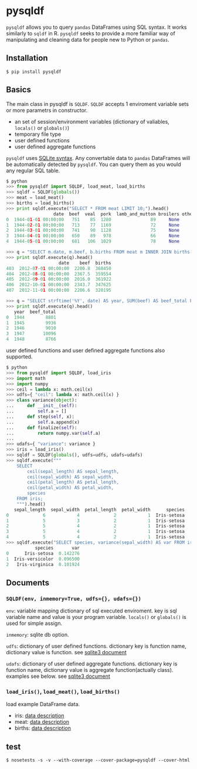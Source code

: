 # pysqldf

`pysqldf` allows you to query `pandas` DataFrames using SQL syntax.
It works similarly to `sqldf` in R.
`pysqldf` seeks to provide a more familiar way of manipulating and cleaning data for people new to Python or `pandas`.

## Installation

`$ pip install pysqldf`

## Basics

The main class in pysqldf is `SQLDF`. `SQLDF` accepts 1 enviroment variable sets or more parametrs in constructor.
   - an set of session/environment variables (dictionary of valiables, `locals()` or `globals()`)
   - temporary file type
   - user defined functions
   - user defined aggregate functions

`pysqldf` uses [SQLite syntax](http://www.sqlite.org/lang.html).
Any convertable data to `pandas` DataFrames will be automatically detected by `pysqldf`.
You can query them as you would any regular SQL table.


```python
$ python
>>> from pysqldf import SQLDF, load_meat, load_births
>>> sqldf = SQLDF(globals())
>>> meat = load_meat()
>>> births = load_births()
>>> print sqldf.execute("SELECT * FROM meat LIMIT 10;").head()
                  date  beef  veal  pork  lamb_and_mutton broilers other_chicken turkey
0  1944-01-01 00:00:00   751    85  1280               89     None          None   None
1  1944-02-01 00:00:00   713    77  1169               72     None          None   None
2  1944-03-01 00:00:00   741    90  1128               75     None          None   None
3  1944-04-01 00:00:00   650    89   978               66     None          None   None
4  1944-05-01 00:00:00   681   106  1029               78     None          None   None

>>> q = "SELECT m.date, m.beef, b.births FROM meat m INNER JOIN births b ON m.date = b.date;"
>>> print sqldf.execute(q).head()
                    date    beef  births
403  2012-07-01 00:00:00  2200.8  368450
404  2012-08-01 00:00:00  2367.5  359554
405  2012-09-01 00:00:00  2016.0  361922
406  2012-10-01 00:00:00  2343.7  347625
407  2012-11-01 00:00:00  2206.6  320195

>>> q = "SELECT strftime('%Y', date) AS year, SUM(beef) AS beef_total FROM meat GROUP BY year;"
>>> print sqldf.execute(q).head()
   year  beef_total
0  1944        8801
1  1945        9936
2  1946        9010
3  1947       10096
4  1948        8766
```

user defined functions and user defined aggregate functions also supported.

```python
$ python
>>> from pysqldf import SQLDF, load_iris
>>> import math
>>> import numpy
>>> ceil = lambda x: math.ceil(x)
>>> udfs={ "ceil": lambda x: math.ceil(x) }
>>> class variance(object):
...     def __init__(self):
...         self.a = []
...     def step(self, x):
...         self.a.append(x)
...     def finalize(self):
...         return numpy.var(self.a)
...
>>> udafs={ "variance": variance }
>>> iris = load_iris()
>>> sqldf = SQLDF(globals(), udfs=udfs, udafs=udafs)
>>> sqldf.execute("""
    SELECT
        ceil(sepal_length) AS sepal_length,
        ceil(sepal_width) AS sepal_width,
        ceil(petal_length) AS petal_length,
        ceil(petal_width) AS petal_width,
        species
    FROM iris;
    """).head()
   sepal_length  sepal_width  petal_length  petal_width      species
0             6            4             2            1  Iris-setosa
1             5            3             2            1  Iris-setosa
2             5            4             2            1  Iris-setosa
3             5            4             2            1  Iris-setosa
4             5            4             2            1  Iris-setosa
>>> sqldf.execute("SELECT species, variance(sepal_width) AS var FROM iris GROUP BY species;")
           species       var
0      Iris-setosa  0.142276
1  Iris-versicolor  0.096500
2   Iris-virginica  0.101924
```

## Documents

### `SQLDF(env, inmemory=True, udfs={}, udafs={})`

`env`: variable mapping dictionary of sql executed enviroment. key is sql variable name and value is your program variable. `locals()` or `globals()` is used for simple assign.

`inmemory`: sqlite db option.

`udfs`: dictionary of user defined functions. dictionary key is function name, dictionary value is function. see [sqlite3 document](https://docs.python.org/2.7/library/sqlite3.html#sqlite3.Connection.create_function)

`udafs`: dictionary of user defined aggregate functions. dictionary key is function name, dictionary value is aggregate function(actually class). examples see below. see [sqlite3 document](https://docs.python.org/2.7/library/sqlite3.html#sqlite3.Connection.create_aggregate)

### `load_iris()`, `load_meat()`, `load_births()`

load example DataFrame data.

+ iris: [data description](https://archive.ics.uci.edu/ml/datasets/Iris)
+ meat: [data description](http://www.ers.usda.gov/data-products/livestock-meat-domestic-data.aspx)
+ births: [data description](http://data.un.org/Data.aspx?d=POP&f=tableCode:55)

## test

`$ nosetests -s -v --with-coverage --cover-package=pysqldf --cover-html`

